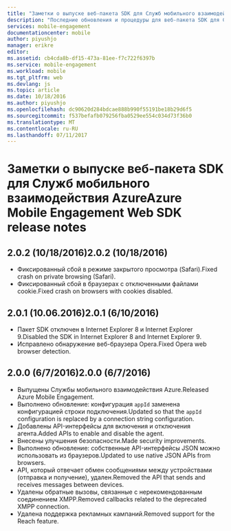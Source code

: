 ```yaml
---
title: "Заметки о выпуске веб-пакета SDK для Служб мобильного взаимодействия Azure | Документация Майкрософт"
description: "Последние обновления и процедуры для веб-пакета SDK для Служб мобильного взаимодействия Azure."
services: mobile-engagement
documentationcenter: mobile
author: piyushjo
manager: erikre
editor: 
ms.assetid: cb4cda8b-df15-473a-81ee-f7c722f6397b
ms.service: mobile-engagement
ms.workload: mobile
ms.tgt_pltfrm: web
ms.devlang: js
ms.topic: article
ms.date: 10/18/2016
ms.author: piyushjo
ms.openlocfilehash: dc90620d284bdcae888b990f55191be18b29d6f5
ms.sourcegitcommit: f537befafb079256fba0529ee554c034d73f36b0
ms.translationtype: MT
ms.contentlocale: ru-RU
ms.lasthandoff: 07/11/2017
---
```

# <a name="azure-mobile-engagement-web-sdk-release-notes"></a><span data-ttu-id="ad041-103">Заметки о выпуске веб-пакета SDK для Служб мобильного взаимодействия Azure</span><span class="sxs-lookup"><span data-stu-id="ad041-103">Azure Mobile Engagement Web SDK release notes</span></span>
## <a name="202-10182016"></a><span data-ttu-id="ad041-104">2.0.2 (10/18/2016)</span><span class="sxs-lookup"><span data-stu-id="ad041-104">2.0.2 (10/18/2016)</span></span>
* <span data-ttu-id="ad041-105">Фиксированный сбой в режиме закрытого просмотра (Safari).</span><span class="sxs-lookup"><span data-stu-id="ad041-105">Fixed crash on private browsing (Safari).</span></span>
* <span data-ttu-id="ad041-106">Фиксированный сбой в браузерах с отключенными файлами cookie.</span><span class="sxs-lookup"><span data-stu-id="ad041-106">Fixed crash on browsers with cookies disabled.</span></span>

## <a name="201-6102016"></a><span data-ttu-id="ad041-107">2.0.1 (10.06.2016)</span><span class="sxs-lookup"><span data-stu-id="ad041-107">2.0.1 (6/10/2016)</span></span>
* <span data-ttu-id="ad041-108">Пакет SDK отключен в Internet Explorer 8 и Internet Explorer 9.</span><span class="sxs-lookup"><span data-stu-id="ad041-108">Disabled the SDK in Internet Explorer 8 and Internet Explorer 9.</span></span>
* <span data-ttu-id="ad041-109">Исправлено обнаружение веб-браузера Opera.</span><span class="sxs-lookup"><span data-stu-id="ad041-109">Fixed Opera web browser detection.</span></span>

## <a name="200-672016"></a><span data-ttu-id="ad041-110">2.0.0 (6/7/2016)</span><span class="sxs-lookup"><span data-stu-id="ad041-110">2.0.0 (6/7/2016)</span></span>
* <span data-ttu-id="ad041-111">Выпущены Службы мобильного взаимодействия Azure.</span><span class="sxs-lookup"><span data-stu-id="ad041-111">Released Azure Mobile Engagement.</span></span>
* <span data-ttu-id="ad041-112">Выполнено обновление: конфигурация `appId` заменена конфигурацией строки подключения.</span><span class="sxs-lookup"><span data-stu-id="ad041-112">Updated so that the `appId` configuration is replaced by a connection string configuration.</span></span>
* <span data-ttu-id="ad041-113">Добавлены API-интерфейсы для включения и отключения агента.</span><span class="sxs-lookup"><span data-stu-id="ad041-113">Added APIs to enable and disable the agent.</span></span>
* <span data-ttu-id="ad041-114">Внесены улучшения безопасности.</span><span class="sxs-lookup"><span data-stu-id="ad041-114">Made security improvements.</span></span>
* <span data-ttu-id="ad041-115">Выполнено обновление: собственные API-интерфейсы JSON можно использовать из браузеров.</span><span class="sxs-lookup"><span data-stu-id="ad041-115">Updated to use native JSON APIs from browsers.</span></span>
* <span data-ttu-id="ad041-116">API, который отвечает обмен сообщениями между устройствами (отправка и получение), удален.</span><span class="sxs-lookup"><span data-stu-id="ad041-116">Removed the API that sends and receives messages between devices.</span></span>
* <span data-ttu-id="ad041-117">Удалены обратные вызовы, связанные с нерекомендованным соединением XMPP.</span><span class="sxs-lookup"><span data-stu-id="ad041-117">Removed callbacks related to the deprecated XMPP connection.</span></span>
* <span data-ttu-id="ad041-118">Удалена поддержка рекламных кампаний.</span><span class="sxs-lookup"><span data-stu-id="ad041-118">Removed support for the Reach feature.</span></span>

